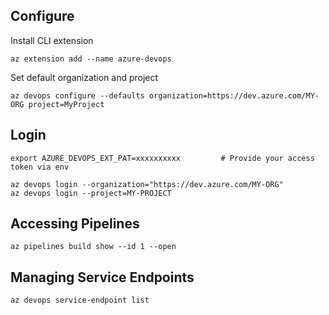 
## Configure

Install CLI extension

    az extension add --name azure-devops

Set default organization and project

    az devops configure --defaults organization=https://dev.azure.com/MY-ORG project=MyProject

## Login

    export AZURE_DEVOPS_EXT_PAT=xxxxxxxxxx         # Provide your access token via env

    az devops login --organization="https://dev.azure.com/MY-ORG"
    az devops login --project=MY-PROJECT

## Accessing Pipelines

    az pipelines build show --id 1 --open

## Managing Service Endpoints

    az devops service-endpoint list
